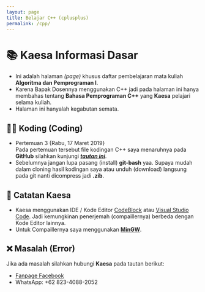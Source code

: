 ```yaml
---
layout: page
title: Belajar C++ (cplusplus)
permalink: /cpp/
---
```


# 📚 Kaesa Informasi Dasar

- Ini adalah halaman *(page)* khusus daftar pembelajaran mata kuliah **Algoritma dan Pemprograman I**.
- Karena Bapak Dosennya menggunakan C++ jadi pada halaman ini hanya membahas tentang **Bahasa Pemprograman C++** yang **Kaesa** pelajari selama kuliah.
- Halaman ini hanyalah kegabutan semata.

## 👩‍💻 Koding (Coding)

- Pertemuan 3 {Rabu, 17 Maret 2019}  
Pada pertemuan tersebut file kodingan C++ saya menaruhnya pada **GitHub** silahkan kunjungi [***tautan ini***](https://github.com/lyrihkaesa/belajar-cpp).
- Sebelumnya jangan lupa pasang (install) **git-bash** yaa. Supaya mudah dalam cloning hasil kodingan saya atau unduh (download) langsung pada git nanti dicompress jadi **.zib**.

## 📔 Catatan Kaesa

- Kaesa menggunakan IDE / Kode Editor [CodeBlock](https://www.codeblocks.org/) atau [Visual Studio Code](https://code.visualstudio.com/). Jadi kemungkinan penerjemah (compaillernya) berbeda dengan Kode Editor lainnya. 
- Untuk Compaillernya saya menggunakan [**MinGW**](https://udomain.dl.sourceforge.net/project/mingw-w64/Toolchains%20targetting%20Win32/Personal%20Builds/mingw-builds/installer/mingw-w64-install.exe). 

## ❌  Masalah (Error)


Jika ada masalah silahkan hubungi **Kaesa** pada tautan berikut:

- [Fanpage Facebook](https://web.facebook.com/lyrihkaesaofficial)
- WhatsApp: +62 823-4088-2052

